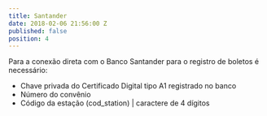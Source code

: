```yaml
---
title: Santander
date: 2018-02-06 21:56:00 Z
published: false
position: 4
---
```


Para a conexão direta com o Banco Santander para o registro de boletos é necessário:
* Chave privada do Certificado Digital tipo A1 registrado no banco
* Número do convênio
* Código da estação (cod_station) | caractere de 4 dígitos